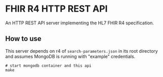 # FHIR R4 HTTP REST API

An HTTP REST API server implementing the HL7 FHIR R4 specification.

## How to use

This server depends on r4 of `search-parameters.json` in its root directory and assumes MongoDB is running with "example" credentials.

```shell
# start mongodb container and this api
make
```
